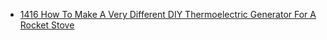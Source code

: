 - [1416 How To Make A Very Different DIY Thermoelectric Generator For A Rocket Stove](https://youtu.be/6-egm7KIj4Y)
